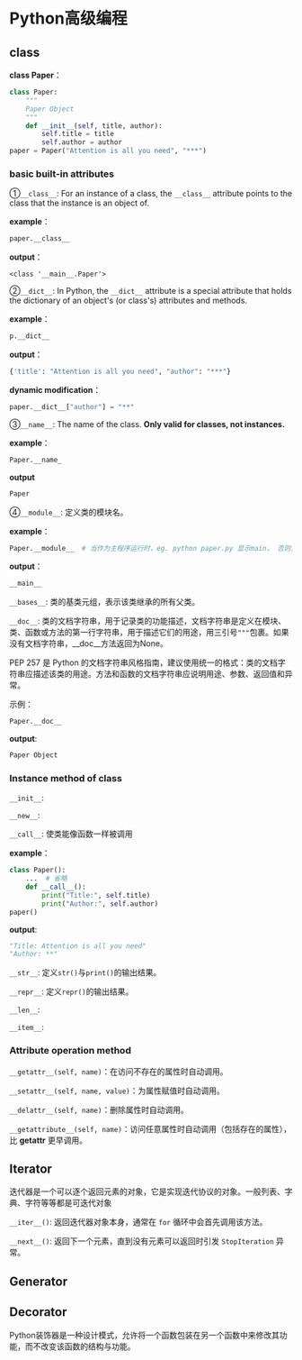 # Python高级编程

## class

**class Paper**：

```python
class Paper:
    """
    Paper Object
    """
    def __init__(self, title, author):
        self.title = title
        self.author = author
paper = Paper("Attention is all you need", "***")
```

### basic built-in attributes

①`__class__`: For an instance of a class, the `__class__` attribute points to the class that the instance is an object of.

**example**：

```python
paper.__class__
```

**output**：

```plaintext
<class '__main__.Paper'>
```

②`__dict__`: In Python, the `__dict__` attribute is a special attribute that holds the dictionary of an object's (or class's) attributes and methods.

**example**：

```python
p.__dict__
```

**output**：

```python
{'title': "Attention is all you need", "author": "***"}
```

**dynamic modification**：

```python
paper.__dict__["author"] = "**"
```

③`__name__`: The name of the class. **Only valid for classes, not instances.**

**example**：

```python
Paper.__name_
```

**output**

```python
Paper
```

④`__module__`: 定义类的模块名。

**example**：

```python
Paper.__module__  # 当作为主程序运行时，eg. python paper.py 显示main， 否则为模块名
```

**output**：

```python
__main__
```

`__bases__`: 类的基类元组，表示该类继承的所有父类。

`__doc__`: 类的文档字符串，用于记录类的功能描述，文档字符串是定义在模块、类、函数或方法的第一行字符串，用于描述它们的用途，用三引号`"""`包裹。如果没有文档字符串，\__doc__方法返回为None。

PEP 257 是 Python 的文档字符串风格指南，建议使用统一的格式：类的文档字符串应描述该类的用途。方法和函数的文档字符串应说明用途、参数、返回值和异常。

示例：

```python
Paper.__doc__
```



**output**:

```python
Paper Object
```



### Instance method of class

`__init__`:

`__new__`:

`__call__`: 使类能像函数一样被调用

**example**：

```python
class Paper():
    ...  # 省略
    def __call__():
        print("Title:", self.title)
        print("Author:", self.author)
paper()
```

**output**:

```python
"Title: Attention is all you need"
"Author: **"
```



`__str__`: 定义`str()`与`print()`的输出结果。

`__repr__`: 定义`repr()`的输出结果。

`__len__`: 

`__item__`: 

### Attribute operation method

`__getattr__(self, name)`：在访问不存在的属性时自动调用。

`__setattr__(self, name, value)`：为属性赋值时自动调用。

`__delattr__(self, name)`：删除属性时自动调用。

`__getattribute__(self, name)`：访问任意属性时自动调用（包括存在的属性），比 __getattr__ 更早调用。

## Iterator

迭代器是一个可以逐个返回元素的对象，它是实现迭代协议的对象。一般列表、字典、字符等等都是可迭代对象

`__iter__()`: 返回迭代器对象本身，通常在 `for` 循环中会首先调用该方法。

`__next__()`: 返回下一个元素，直到没有元素可以返回时引发 `StopIteration` 异常。

## Generator

## Decorator

Python装饰器是一种设计模式，允许将一个函数包装在另一个函数中来修改其功能，而不改变该函数的结构与功能。

